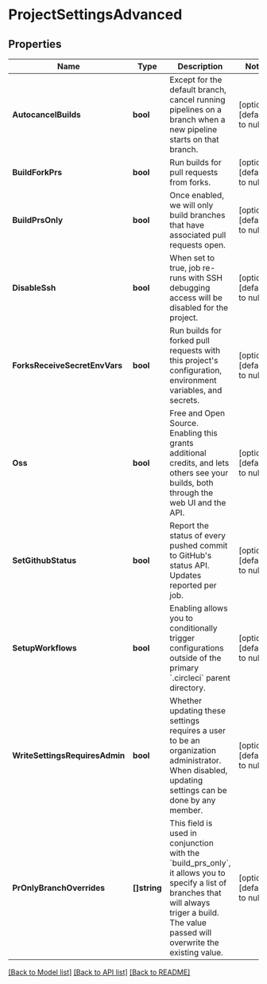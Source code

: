# ProjectSettingsAdvanced

## Properties
Name | Type | Description | Notes
------------ | ------------- | ------------- | -------------
**AutocancelBuilds** | **bool** | Except for the default branch, cancel running pipelines on a branch when a new pipeline starts on that branch. | [optional] [default to null]
**BuildForkPrs** | **bool** | Run builds for pull requests from forks. | [optional] [default to null]
**BuildPrsOnly** | **bool** | Once enabled, we will only build branches that have associated pull requests open. | [optional] [default to null]
**DisableSsh** | **bool** | When set to true, job re-runs with SSH debugging access will be disabled for the project. | [optional] [default to null]
**ForksReceiveSecretEnvVars** | **bool** | Run builds for forked pull requests with this project&#x27;s configuration, environment variables, and secrets. | [optional] [default to null]
**Oss** | **bool** | Free and Open Source. Enabling this grants additional credits, and lets others see your builds, both through the web UI and the API. | [optional] [default to null]
**SetGithubStatus** | **bool** | Report the status of every pushed commit to GitHub&#x27;s status API. Updates reported per job. | [optional] [default to null]
**SetupWorkflows** | **bool** | Enabling allows you to conditionally trigger configurations outside of the primary &#x60;.circleci&#x60; parent directory. | [optional] [default to null]
**WriteSettingsRequiresAdmin** | **bool** | Whether updating these settings requires a user to be an organization administrator. When disabled, updating settings can be done by any member. | [optional] [default to null]
**PrOnlyBranchOverrides** | **[]string** | This field is used in conjunction with the &#x60;build_prs_only&#x60;, it allows you to specify a list of branches that will always triger a build. The value passed will overwrite the existing value. | [optional] [default to null]

[[Back to Model list]](../README.md#documentation-for-models) [[Back to API list]](../README.md#documentation-for-api-endpoints) [[Back to README]](../README.md)

